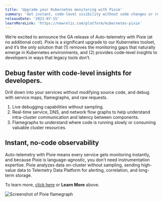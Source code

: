 ```yaml
---
title: 'Upgrade your Kubernetes monitoring with Pixie'
summary: 'Get instant, code-level visibility without code changes or redeploying'
releaseDate: '2021-07-15'
learnMoreLink: 'https://newrelic.com/platform/kubernetes-pixie'
---
```


We’re excited to announce the GA release of Auto-telemetry with Pixie (at no additional cost). Pixie is a significant upgrade to our Kubernetes toolset, and it’s the only solution that (1) removes the monitoring gaps that naturally emerge in Kubernetes environments, and (2) provides code-level insights to developers in ways that legacy tools don’t.

## Debug faster with code-level insights for developers.

Drill down into your services without modifying source code, and debug with service maps, flamegraphs, and raw requests.

1. Live debugging capabilities without sampling.
2. Real-time service, DNS, and network flow graphs to help understand intra-cluster communication and latency between components.
3. Flamegraphs to understand where code is running slowly or consuming valuable cluster resources.

## Instant, no-code observability

Auto-telemetry with Pixie means every service gets monitoring instantly, and because Pixie is language-agnostic, you don’t need instrumentation expertise. Pixie analyzes data on-cluster without sampling, sending high-value data to Telemetry Data Platform for alerting, correlation, and long-term storage.

To learn more, [click here](https://newrelic.com/platform/kubernetes-pixie) or **Learn More** above.

![Screenshot of Pixie flamegraph](/images/pixie.webp 'Screenshot of Pixie flamegraph')
